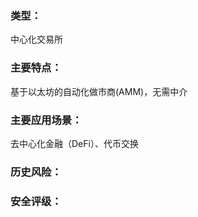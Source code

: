 ### 类型：

中心化交易所

### 主要特点：

基于以太坊的自动化做市商(AMM)，无需中介



### 主要应用场景：

去中心化金融（DeFi）、代币交换



### 历史风险：



### 安全评级：